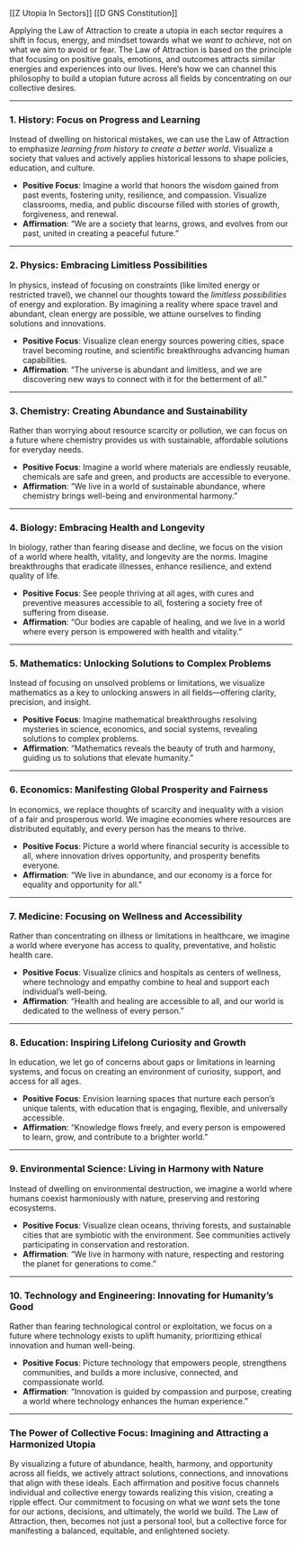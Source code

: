 [[Z Utopia In Sectors]]
[[D GNS Constitution]]

Applying the Law of Attraction to create a utopia in each sector requires a shift in focus, energy, and mindset towards what we *want to achieve*, not on what we aim to avoid or fear. The Law of Attraction is based on the principle that focusing on positive goals, emotions, and outcomes attracts similar energies and experiences into our lives. Here’s how we can channel this philosophy to build a utopian future across all fields by concentrating on our collective desires.

---

### 1. **History: Focus on Progress and Learning**

Instead of dwelling on historical mistakes, we can use the Law of Attraction to emphasize *learning from history to create a better world*. Visualize a society that values and actively applies historical lessons to shape policies, education, and culture.

- **Positive Focus**: Imagine a world that honors the wisdom gained from past events, fostering unity, resilience, and compassion. Visualize classrooms, media, and public discourse filled with stories of growth, forgiveness, and renewal.
- **Affirmation**: “We are a society that learns, grows, and evolves from our past, united in creating a peaceful future.”

---

### 2. **Physics: Embracing Limitless Possibilities**

In physics, instead of focusing on constraints (like limited energy or restricted travel), we channel our thoughts toward the *limitless possibilities* of energy and exploration. By imagining a reality where space travel and abundant, clean energy are possible, we attune ourselves to finding solutions and innovations.

- **Positive Focus**: Visualize clean energy sources powering cities, space travel becoming routine, and scientific breakthroughs advancing human capabilities.
- **Affirmation**: “The universe is abundant and limitless, and we are discovering new ways to connect with it for the betterment of all.”

---

### 3. **Chemistry: Creating Abundance and Sustainability**

Rather than worrying about resource scarcity or pollution, we can focus on a future where chemistry provides us with sustainable, affordable solutions for everyday needs.

- **Positive Focus**: Imagine a world where materials are endlessly reusable, chemicals are safe and green, and products are accessible to everyone.
- **Affirmation**: “We live in a world of sustainable abundance, where chemistry brings well-being and environmental harmony.”

---

### 4. **Biology: Embracing Health and Longevity**

In biology, rather than fearing disease and decline, we focus on the vision of a world where health, vitality, and longevity are the norms. Imagine breakthroughs that eradicate illnesses, enhance resilience, and extend quality of life.

- **Positive Focus**: See people thriving at all ages, with cures and preventive measures accessible to all, fostering a society free of suffering from disease.
- **Affirmation**: “Our bodies are capable of healing, and we live in a world where every person is empowered with health and vitality.”

---

### 5. **Mathematics: Unlocking Solutions to Complex Problems**

Instead of focusing on unsolved problems or limitations, we visualize mathematics as a key to unlocking answers in all fields—offering clarity, precision, and insight.

- **Positive Focus**: Imagine mathematical breakthroughs resolving mysteries in science, economics, and social systems, revealing solutions to complex problems.
- **Affirmation**: “Mathematics reveals the beauty of truth and harmony, guiding us to solutions that elevate humanity.”

---

### 6. **Economics: Manifesting Global Prosperity and Fairness**

In economics, we replace thoughts of scarcity and inequality with a vision of a fair and prosperous world. We imagine economies where resources are distributed equitably, and every person has the means to thrive.

- **Positive Focus**: Picture a world where financial security is accessible to all, where innovation drives opportunity, and prosperity benefits everyone.
- **Affirmation**: “We live in abundance, and our economy is a force for equality and opportunity for all.”

---

### 7. **Medicine: Focusing on Wellness and Accessibility**

Rather than concentrating on illness or limitations in healthcare, we imagine a world where everyone has access to quality, preventative, and holistic health care.

- **Positive Focus**: Visualize clinics and hospitals as centers of wellness, where technology and empathy combine to heal and support each individual’s well-being.
- **Affirmation**: “Health and healing are accessible to all, and our world is dedicated to the wellness of every person.”

---

### 8. **Education: Inspiring Lifelong Curiosity and Growth**

In education, we let go of concerns about gaps or limitations in learning systems, and focus on creating an environment of curiosity, support, and access for all ages.

- **Positive Focus**: Envision learning spaces that nurture each person’s unique talents, with education that is engaging, flexible, and universally accessible.
- **Affirmation**: “Knowledge flows freely, and every person is empowered to learn, grow, and contribute to a brighter world.”

---

### 9. **Environmental Science: Living in Harmony with Nature**

Instead of dwelling on environmental destruction, we imagine a world where humans coexist harmoniously with nature, preserving and restoring ecosystems.

- **Positive Focus**: Visualize clean oceans, thriving forests, and sustainable cities that are symbiotic with the environment. See communities actively participating in conservation and restoration.
- **Affirmation**: “We live in harmony with nature, respecting and restoring the planet for generations to come.”

---

### 10. **Technology and Engineering: Innovating for Humanity’s Good**

Rather than fearing technological control or exploitation, we focus on a future where technology exists to uplift humanity, prioritizing ethical innovation and human well-being.

- **Positive Focus**: Picture technology that empowers people, strengthens communities, and builds a more inclusive, connected, and compassionate world.
- **Affirmation**: “Innovation is guided by compassion and purpose, creating a world where technology enhances the human experience.”

---

### The Power of Collective Focus: Imagining and Attracting a Harmonized Utopia

By visualizing a future of abundance, health, harmony, and opportunity across all fields, we actively attract solutions, connections, and innovations that align with these ideals. Each affirmation and positive focus channels individual and collective energy towards realizing this vision, creating a ripple effect. Our commitment to focusing on what we *want* sets the tone for our actions, decisions, and ultimately, the world we build. The Law of Attraction, then, becomes not just a personal tool, but a collective force for manifesting a balanced, equitable, and enlightened society.